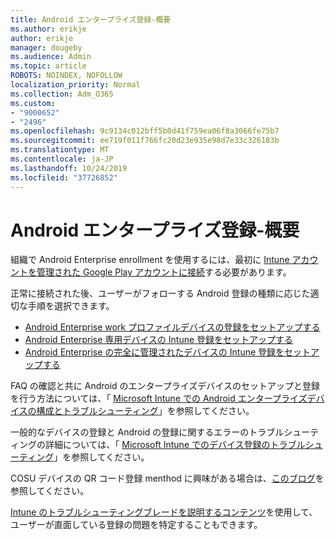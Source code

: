 ```yaml
---
title: Android エンタープライズ登録-概要
ms.author: erikje
author: erikje
manager: dougeby
ms.audience: Admin
ms.topic: article
ROBOTS: NOINDEX, NOFOLLOW
localization_priority: Normal
ms.collection: Adm_O365
ms.custom:
- "9000652"
- "2496"
ms.openlocfilehash: 9c9134c012bff5b0d41f759ea06f8a3066fe75b7
ms.sourcegitcommit: ee719f011f766fc20d23e935e98d7e33c326183b
ms.translationtype: MT
ms.contentlocale: ja-JP
ms.lasthandoff: 10/24/2019
ms.locfileid: "37726852"
---
```

# <a name="android-enterprise-enrollment---overview"></a>Android エンタープライズ登録-概要

組織で Android Enterprise enrollment を使用するには、最初に [Intune アカウントを管理された Google Play アカウントに接続](https://docs.microsoft.com/intune/enrollment/connect-intune-android-enterprise)する必要があります。 

正常に接続された後、ユーザーがフォローする Android 登録の種類に応じた適切な手順を選択できます。

- [Android Enterprise work プロファイルデバイスの登録をセットアップする](https://docs.microsoft.com/intune/enrollment/android-work-profile-enroll)
- [Android Enterprise 専用デバイスの Intune 登録をセットアップする](https://docs.microsoft.com/intune/enrollment/android-kiosk-enroll)
- [Android Enterprise の完全に管理されたデバイスの Intune 登録をセットアップする](https://docs.microsoft.com/intune/enrollment/android-fully-managed-enroll)

FAQ の確認と共に Android のエンタープライズデバイスのセットアップと登録を行う方法については、「 [Microsoft Intune での Android エンタープライズデバイスの構成とトラブルシューティング](https://support.microsoft.com/help/4476974/configuring-and-troubleshooting-android-enterprise-devices-in-intune)」を参照してください。

一般的なデバイスの登録と Android の登録に関するエラーのトラブルシューティングの詳細については、「 [Microsoft Intune でのデバイス登録のトラブルシューティング](https://docs.microsoft.com/intune/enrollment/troubleshoot-device-enrollment-in-intune)」を参照してください。

COSU デバイスの QR コード登録 menthod に興味がある場合は、[このブログ](https://techcommunity.microsoft.com/t5/Intune-Customer-Success/COSU-Configuration-and-Enrollment-using-the-QR-code-enrollment/ba-p/280184)を参照してください。

[Intune のトラブルシューティングブレードを説明するコンテンツ](https://docs.microsoft.com/intune/fundamentals/help-desk-operators)を使用して、ユーザーが直面している登録の問題を特定することもできます。